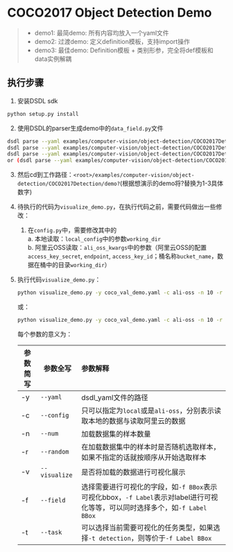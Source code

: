 # COCO2017 Object Detection Demo

> - demo1: 最简demo: 所有内容均放入一个yaml文件
> - demo2: 过渡demo: 定义definition模板，支持import操作
> - demo3: 最佳demo: Definition模板 + 类别形参，完全将def模板和data实例解耦

## 执行步骤

1. 安装DSDL sdk
```bash
python setup.py install
```

2. 使用DSDL的parser生成demo中的`data_field.py`文件
```bash
dsdl parse --yaml examples/computer-vision/object-detection/COCO2017Detection/demo1/coco_val_demo.yaml
dsdl parse --yaml examples/computer-vision/object-detection/COCO2017Detection/demo2/coco_val_demo.yaml -p examples/computer-vision/object-detection/COCO2017Detection/demo2
dsdl parse --yaml examples/computer-vision/object-detection/COCO2017Detection/demo3/coco_val_demo.yaml
or (dsdl parse --yaml examples/computer-vision/object-detection/COCO2017Detection/demo3/coco_val_demo_v2.yaml -p examples/computer-vision/object-detection/COCO2017Detection/demo3)
```

3. 然后cd到工作路径：`<root>/examples/computer-vision/object-detection/COCO2017Detection/demo?`(根据想演示的demo将?替换为1-3具体数字)

4. 待执行的代码为`visualize_demo.py`，在执行代码之前，需要代码做出一些修改：

   1. 在`config.py`中，需要修改其中的  
      a. 本地读取：`local_config`中的参数`working_dir`  
      b. 阿里云OSS读取：`ali_oss_kwargs`中的参数（阿里云OSS的配置`access_key_secret`, `endpoint`, `access_key_id`；桶名称`bucket_name`，数据在桶中的目录`working_dir`）  

5. 执行代码`visualize_demo.py`：

   ```bash
   python visualize_demo.py -y coco_val_demo.yaml -c ali-oss -n 10 -r -v -f Label BBox
   ```

   或：

   ```bash
   python visualize_demo.py -y coco_val_demo.yaml -c ali-oss -n 10 -r -v -t detection
   ```
   
   
   
   每个参数的意义为：
   
   | 参数简写 | 参数全写      | 参数解释                                                     |
   | -------- | ------------- | :----------------------------------------------------------- |
   | -y       | `--yaml`      | dsdl_yaml文件的路径                                          |
   | -c       | `--config`    | 只可以指定为`local`或是`ali-oss`，分别表示读取本地的数据与读取阿里云的数据 |
   | -n       | `--num`       | 加载数据集的样本数量                                         |
   | -r       | `--random`    | 在加载数据集中的样本时是否随机选取样本，如果不指定的话就按顺序从开始选取样本 |
   | -v       | `--visualize` | 是否将加载的数据进行可视化展示                               |
   | -f       | `--field`     | 选择需要进行可视化的字段，如`-f BBox`表示可视化bbox，`-f Label`表示对label进行可视化等等，可以同时选择多个，如`-f Label BBox` |
   | -t       | `--task`      | 可以选择当前需要可视化的任务类型，如果选择`-t detection`，则等价于`-f Label BBox` |

